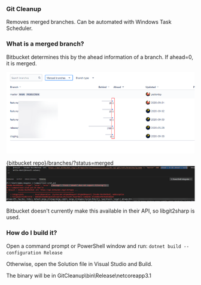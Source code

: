 ### Git Cleanup

Removes merged branches. Can be automated with Windows Task Scheduler.

### What is a merged branch?

Bitbucket determines this by the ahead information of a branch. If ahead=0, it is merged.

![Bitbucket interface for displaying merged branches](/ahead.png)

{bitbucket repo}/branches/?status=merged
![API call attempt](/ahead-api.png)

Bitbucket doesn't currently make this available in their API, so libgit2sharp is used.


### How do I build it?
Open a command prompt or PowerShell window and run: `dotnet build --configuration Release`

Otherwise, open the Solution file in Visual Studio and Build.

The binary will be in GitCleanup\bin\Release\netcoreapp3.1
